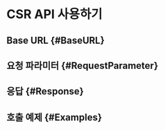 # CSR API 사용하기



## Base URL {#BaseURL}



## 요청 파라미터 {#RequestParameter}



## 응답 {#Response}



## 호출 예제 {#Examples}

